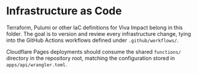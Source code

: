 # Infrastructure as Code

Terraform, Pulumi or other IaC definitions for Viva Impact belong in this
folder. The goal is to version and review every infrastructure change, tying
into the GitHub Actions workflows defined under `.github/workflows/`.

Cloudflare Pages deployments should consume the shared `functions/` directory in
the repository root, matching the configuration stored in `apps/api/wrangler.toml`.
